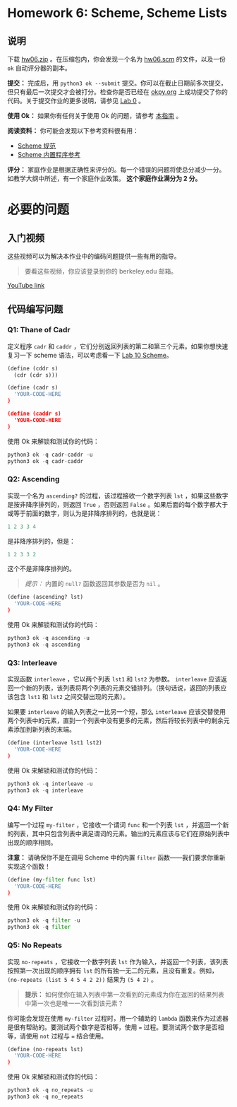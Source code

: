 # Homework 6: Scheme, Scheme Lists

## 说明

下载 [hw06.zip](https://inst.eecs.berkeley.edu/~cs61a/sp22/hw/hw06/hw06.zip) 。在压缩包内，你会发现一个名为 [hw06.scm](https://inst.eecs.berkeley.edu/~cs61a/sp22/hw/hw06/hw06.scm) 的文件，以及一份 `ok` 自动评分器的副本。

**提交：** 完成后，用 `python3 ok --submit` 提交。你可以在截止日期前多次提交，但只有最后一次提交才会被打分。检查你是否已经在 [okpy.org](https://okpy.org/) 上成功提交了你的代码。关于提交作业的更多说明，请参见 [Lab 0](https://inst.eecs.berkeley.edu/~cs61a/sp22/lab/lab00#submitting-the-assignment) 。

**使用 Ok：** 如果你有任何关于使用 Ok 的问题，请参考 [本指南](https://inst.eecs.berkeley.edu/~cs61a/sp22/articles/using-ok) 。

**阅读资料：** 你可能会发现以下参考资料很有用：

- [Scheme 规范](https://inst.eecs.berkeley.edu/~cs61a/sp22/articles/scheme-spec/)
- [Scheme 内置程序参考](https://inst.eecs.berkeley.edu/~cs61a/sp22/articles/scheme-builtins/)

**评分：** 家庭作业是根据正确性来评分的。每一个错误的问题将使总分减少一分。如教学大纲中所述，有一个家庭作业政策。 **这个家庭作业满分为 2 分。**

# 必要的问题

## 入门视频

这些视频可以为解决本作业中的编码问题提供一些有用的指导。

> 要看这些视频，你应该登录到你的 berkeley.edu 邮箱。

[YouTube link](https://youtu.be/watch?v=yoGzKE1j3Eg&list=PLx38hZJ5RLZfnXDXftRu5P0mn_crGWaWd)

## 代码编写问题

### Q1: Thane of Cadr

定义程序 `cadr` 和 `caddr` ，它们分别返回列表的第二和第三个元素。如果你想快速复习一下 scheme 语法，可以考虑看一下 [Lab 10 Scheme](https://inst.eecs.berkeley.edu/~cs61a/sp22/lab/lab10/#scheme)。

```py
(define (cddr s)
  (cdr (cdr s)))

(define (cadr s)
  'YOUR-CODE-HERE
)

(define (caddr s)
  'YOUR-CODE-HERE
)
```

使用 Ok 来解锁和测试你的代码：

```py
python3 ok -q cadr-caddr -u
python3 ok -q cadr-caddr
```

### Q2: Ascending

实现一个名为 `ascending?` 的过程，该过程接收一个数字列表 `lst` ，如果这些数字是按非降序排列的，则返回 `True` ，否则返回 `False` 。如果后面的每个数字都大于或等于前面的数字，则认为是非降序排列的，也就是说：

```py
1 2 3 3 4
```

是非降序排列的，但是：

```py
1 2 3 3 2
```

这个不是非降序排列的。

> *提示：* 内置的 `null?` 函数返回其参数是否为 `nil` 。

```py
(define (ascending? lst)
  'YOUR-CODE-HERE
)
```

使用 Ok 来解锁和测试你的代码：

```py
python3 ok -q ascending -u
python3 ok -q ascending
```

### Q3: Interleave

实现函数 `interleave` ，它以两个列表 `lst1` 和 `lst2` 为参数。 `interleave` 应该返回一个新的列表，该列表将两个列表的元素交错排列。（换句话说，返回的列表应该包含 `lst1` 和 `lst2` 之间交替出现的元素）。

如果要 `interleave` 的输入列表之一比另一个短，那么 `interleave` 应该交替使用两个列表中的元素，直到一个列表中没有更多的元素，然后将较长列表中的剩余元素添加到新列表的末端。

```py
(define (interleave lst1 lst2)
  'YOUR-CODE-HERE
)
```

使用 Ok 来解锁和测试你的代码：

```py
python3 ok -q interleave -u
python3 ok -q interleave
```

### Q4: My Filter

编写一个过程 `my-filter` ，它接收一个谓词 `func` 和一个列表 `lst` ，并返回一个新的列表，其中只包含列表中满足谓词的元素。输出的元素应该与它们在原始列表中出现的顺序相同。

**注意：** 请确保你不是在调用 Scheme 中的内置 `filter` 函数——我们要求你重新实现这个函数！

```py
(define (my-filter func lst)
  'YOUR-CODE-HERE
)
```

使用 Ok 来解锁和测试你的代码：

```py
python3 ok -q filter -u
python3 ok -q filter
```

### Q5: No Repeats

实现 `no-repeats` ，它接收一个数字列表 `lst` 作为输入，并返回一个列表，该列表按照第一次出现的顺序拥有 `lst` 的所有独一无二的元素，且没有重复。例如， `(no-repeats (list 5 4 5 4 2 2))` 结果为 `(5 4 2)` 。

> **提示：** 如何使你在输入列表中第一次看到的元素成为你在返回的结果列表中第一次也是唯一一次看到该元素？

你可能会发现在使用 `my-filter` 过程时，用一个辅助的 `lambda` 函数来作为过滤器是很有帮助的。要测试两个数字是否相等，使用 `=` 过程。要测试两个数字是否相等，请使用 `not` 过程与 `=` 结合使用。

```py
(define (no-repeats lst)
  'YOUR-CODE-HERE
)
```

使用 Ok 来解锁和测试你的代码：

```py
python3 ok -q no_repeats -u
python3 ok -q no_repeats
```
